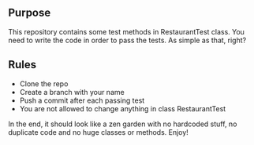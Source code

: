 ## Purpose
This repository contains some test methods in RestaurantTest class. You need to write the code in order to pass the tests. As simple as that, right?

## Rules
* Clone the repo
* Create a branch with your name
* Push a commit after each passing test
* You are not allowed to change anything in class RestaurantTest

In the end, it should look like a zen garden with no hardcoded stuff, no duplicate code and no huge classes or methods. 
Enjoy!


